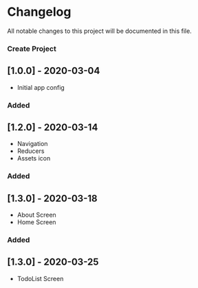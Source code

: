 # Changelog

All notable changes to this project will be documented in this file.

### Create Project

## [1.0.0] - 2020-03-04

- Initial app config

### Added

## [1.2.0] - 2020-03-14

- Navigation
- Reducers
- Assets icon

### Added

## [1.3.0] - 2020-03-18

- About Screen
- Home Screen

### Added

## [1.3.0] - 2020-03-25

- TodoList Screen
